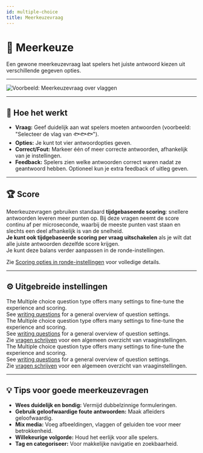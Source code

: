 ```yaml
---
id: multiple-choice
title: Meerkeuzevraag
---
```


# 🔢 Meerkeuze

Een gewone meerkeuzevraag laat spelers het juiste antwoord kiezen uit verschillende gegeven opties.

---

![Voorbeeld: Meerkeuzevraag over vlaggen](/images/question-modes/multiple-choice/multiple-choice-wales.png)

---

## 📝 Hoe het werkt

- **Vraag:** Geef duidelijk aan wat spelers moeten antwoorden (voorbeeld: "Selecteer de vlag van 🐟🐟🐟").
- **Opties:** Je kunt tot vier antwoordopties geven.
- **Correct/Fout:** Markeer één of meer correcte antwoorden, afhankelijk van je instellingen.
- **Feedback:** Spelers zien welke antwoorden correct waren nadat ze geantwoord hebben. Optioneel kun je extra feedback of uitleg geven.

---

## 🏆 Score

Meerkeuzevragen gebruiken standaard **tijdgebaseerde scoring**: snellere antwoorden leveren meer punten op. Bij deze vragen neemt de score continu af per microseconde, waarbij de meeste punten vast staan en slechts een deel afhankelijk is van de snelheid.\
**Je kunt ook tijdgebaseerde scoring per vraag uitschakelen** als je wilt dat alle juiste antwoorden dezelfde score krijgen.\
Je kunt deze balans verder aanpassen in de ronde-instellingen.

Zie [Scoring opties in ronde-instellingen](../editor/008-round-options.md#-scoring-options) voor volledige details.

---

## ⚙️ Uitgebreide instellingen

The Multiple choice question type offers many settings to fine-tune the experience and scoring.\
See [writing questions](../editor/005-writing-questions.md) for a general overview of question settings.\
The Multiple choice question type offers many settings to fine-tune the experience and scoring.\
See [writing questions](../editor/005-writing-questions.md) for a general overview of question settings.\
Zie [vragen schrijven](../editor/005-writing-questions.md) voor een algemeen overzicht van vraaginstellingen.\
The Multiple choice question type offers many settings to fine-tune the experience and scoring.\
See [writing questions](../editor/005-writing-questions.md) for a general overview of question settings.\
Zie [vragen schrijven](../editor/005-writing-questions.md) voor een algemeen overzicht van vraaginstellingen.

---

## 💡 Tips voor goede meerkeuzevragen

- **Wees duidelijk en bondig:** Vermijd dubbelzinnige formuleringen.
- **Gebruik geloofwaardige foute antwoorden:** Maak afleiders geloofwaardig.
- **Mix media:** Voeg afbeeldingen, vlaggen of geluiden toe voor meer betrokkenheid.
- **Willekeurige volgorde:** Houd het eerlijk voor alle spelers.
- **Tag en categoriseer:** Voor makkelijke navigatie en zoekbaarheid.
